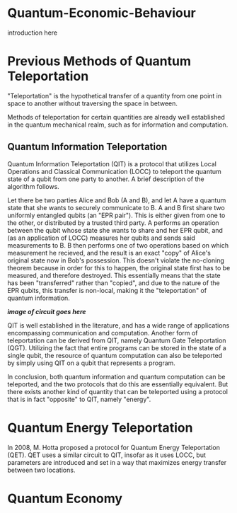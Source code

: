 # Quantum-Economic-Behaviour

introduction here

# Previous Methods of Quantum Teleportation

<!-- define teleportation -->
"Teleportation" is the hypothetical transfer of a quantity from one point in space to another without traversing the space in between. 
<!-- outline previous methods of teleportation -->
Methods of teleportation for certain quantities are already well established in the quantum mechanical realm, such as for information and computation. 

## Quantum Information Teleportation

<!-- overview -->
Quantum Information Teleportation (QIT) is a protocol that utilizes Local Operations and Classical Communication (LOCC) to teleport the quantum state of a qubit from one party to another. 
A brief description of the algorithm follows.
<!-- describe QIT algorithm -->
Let there be two parties Alice and Bob (A and B), and let A have a quantum state that she wants to securely communicate to B.
A and B first share two uniformly entangled qubits (an "EPR pair"). This is either given from one to the other, or distributed by a trusted third party. 
A performs an operation between the qubit whose state she wants to share and her EPR qubit, and (as an application of LOCC) measures her qubits and sends said measurements to B.
B then performs one of two operations based on which measurement he recieved, and the result is an exact "copy" of Alice's original state now in Bob's possession.
This doesn't violate the no-cloning theorem because in order for this to happen, the original state first has to be measured, and therefore destroyed.
This essentially means that the state has been "transferred" rather than "copied", and due to the nature of the EPR qubits, this transfer is non-local, making it the "teleportation" of quantum information.

<!-- image of circuit -->
***image of circuit goes here***

<!-- talk about applications -->
QIT is well established in the literature, and has a wide range of applications encompassing communication and computation.
Another form of teleportation can be derived from QIT, namely Quantum Gate Teleportation (QGT).
Utilizing the fact that entire programs can be stored in the state of a single qubit, the resource of quantum computation can also be teleported by simply using QIT on a qubit that represents a program.

In conclusion, both quantum information and quantum computation can be teleported, and the two protocols that do this are essentially equivalent.
But there exists another kind of quantity that can be teleported using a protocol that is in fact "opposite" to QIT, namely "energy". 

# Quantum Energy Teleportation

In 2008, M. Hotta proposed a protocol for Quantum Energy Teleportation (QET).
QET uses a similar circuit to QIT, insofar as it uses LOCC, but parameters are introduced and set in a way that maximizes energy transfer between two locations.





# Quantum Economy
